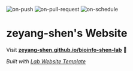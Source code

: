 
  ![on-push](../../actions/workflows/on-push.yaml/badge.svg)
  ![on-pull-request](../../actions/workflows/on-pull-request.yaml/badge.svg)
  ![on-schedule](../../actions/workflows/on-schedule.yaml/badge.svg)

  # zeyang-shen's Website

  Visit **[zeyang-shen.github.io/bioinfo-shen-lab](https://zeyang-shen.github.io/bioinfo-shen-lab)** 🚀

  _Built with [Lab Website Template](https://greene-lab.gitbook.io/lab-website-template-docs)_

